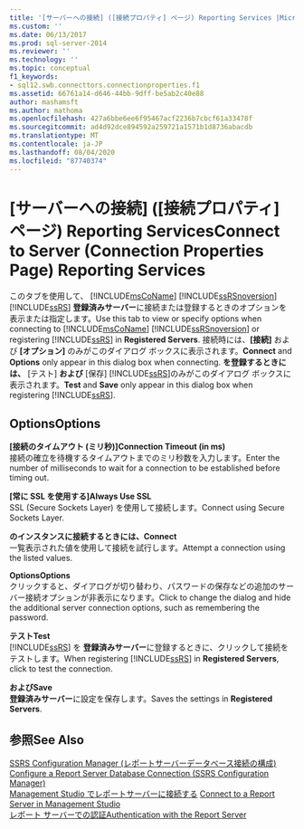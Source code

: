 ```yaml
---
title: '[サーバーへの接続] ([接続プロパティ] ページ) Reporting Services |Microsoft Docs'
ms.custom: ''
ms.date: 06/13/2017
ms.prod: sql-server-2014
ms.reviewer: ''
ms.technology: ''
ms.topic: conceptual
f1_keywords:
- sql12.swb.connecttors.connectionproperties.f1
ms.assetid: 66761a14-d646-44bb-9dff-be5ab2c40e88
author: mashamsft
ms.author: mathoma
ms.openlocfilehash: 427a6bbe6ee6f95467acf2236b7cbcf61a33478f
ms.sourcegitcommit: ad4d92dce894592a259721a1571b1d8736abacdb
ms.translationtype: MT
ms.contentlocale: ja-JP
ms.lasthandoff: 08/04/2020
ms.locfileid: "87740374"
---
```

# <a name="connect-to-server-connection-properties-page-reporting-services"></a><span data-ttu-id="da57c-102">[サーバーへの接続] ([接続プロパティ] ページ) Reporting Services</span><span class="sxs-lookup"><span data-stu-id="da57c-102">Connect to Server (Connection Properties Page) Reporting Services</span></span>
  <span data-ttu-id="da57c-103">このタブを使用して、 [!INCLUDE[msCoName](../includes/msconame-md.md)] [!INCLUDE[ssRSnoversion](../includes/ssrsnoversion-md.md)] [!INCLUDE[ssRS](../includes/ssrs.md)] **登録済みサーバー**に接続または登録するときのオプションを表示または指定します。</span><span class="sxs-lookup"><span data-stu-id="da57c-103">Use this tab to view or specify options when connecting to [!INCLUDE[msCoName](../includes/msconame-md.md)] [!INCLUDE[ssRSnoversion](../includes/ssrsnoversion-md.md)] or registering [!INCLUDE[ssRS](../includes/ssrs.md)] in **Registered Servers**.</span></span> <span data-ttu-id="da57c-104">接続時には、**[接続]** および **[オプション]** のみがこのダイアログ ボックスに表示されます。</span><span class="sxs-lookup"><span data-stu-id="da57c-104">**Connect** and **Options** only appear in this dialog box when connecting.</span></span> <span data-ttu-id="da57c-105">**を登録するときには、** [テスト] **および** [保存] [!INCLUDE[ssRS](../includes/ssrs.md)]のみがこのダイアログ ボックスに表示されます。</span><span class="sxs-lookup"><span data-stu-id="da57c-105">**Test** and **Save** only appear in this dialog box when registering [!INCLUDE[ssRS](../includes/ssrs.md)].</span></span>  
  
## <a name="options"></a><span data-ttu-id="da57c-106">Options</span><span class="sxs-lookup"><span data-stu-id="da57c-106">Options</span></span>  
 <span data-ttu-id="da57c-107">**[接続のタイムアウト (ミリ秒)]**</span><span class="sxs-lookup"><span data-stu-id="da57c-107">**Connection Timeout (in ms)**</span></span>  
 <span data-ttu-id="da57c-108">接続の確立を待機するタイムアウトまでのミリ秒数を入力します。</span><span class="sxs-lookup"><span data-stu-id="da57c-108">Enter the number of milliseconds to wait for a connection to be established before timing out.</span></span>  
  
 <span data-ttu-id="da57c-109">**[常に SSL を使用する]**</span><span class="sxs-lookup"><span data-stu-id="da57c-109">**Always Use SSL**</span></span>  
 <span data-ttu-id="da57c-110">SSL (Secure Sockets Layer) を使用して接続します。</span><span class="sxs-lookup"><span data-stu-id="da57c-110">Connect using Secure Sockets Layer.</span></span>  
  
 <span data-ttu-id="da57c-111">**のインスタンスに接続するときには、**</span><span class="sxs-lookup"><span data-stu-id="da57c-111">**Connect**</span></span>  
 <span data-ttu-id="da57c-112">一覧表示された値を使用して接続を試行します。</span><span class="sxs-lookup"><span data-stu-id="da57c-112">Attempt a connection using the listed values.</span></span>  
  
 <span data-ttu-id="da57c-113">**Options**</span><span class="sxs-lookup"><span data-stu-id="da57c-113">**Options**</span></span>  
 <span data-ttu-id="da57c-114">クリックすると、ダイアログが切り替わり、パスワードの保存などの追加のサーバー接続オプションが非表示になります。</span><span class="sxs-lookup"><span data-stu-id="da57c-114">Click to change the dialog and hide the additional server connection options, such as remembering the password.</span></span>  
  
 <span data-ttu-id="da57c-115">**テスト**</span><span class="sxs-lookup"><span data-stu-id="da57c-115">**Test**</span></span>  
 <span data-ttu-id="da57c-116">[!INCLUDE[ssRS](../includes/ssrs.md)] を **登録済みサーバー**に登録するときに、クリックして接続をテストします。</span><span class="sxs-lookup"><span data-stu-id="da57c-116">When registering [!INCLUDE[ssRS](../includes/ssrs.md)] in **Registered Servers**, click to test the connection.</span></span>  
  
 <span data-ttu-id="da57c-117">**および**</span><span class="sxs-lookup"><span data-stu-id="da57c-117">**Save**</span></span>  
 <span data-ttu-id="da57c-118">**登録済みサーバー**に設定を保存します。</span><span class="sxs-lookup"><span data-stu-id="da57c-118">Saves the settings in **Registered Servers**.</span></span>  
  
## <a name="see-also"></a><span data-ttu-id="da57c-119">参照</span><span class="sxs-lookup"><span data-stu-id="da57c-119">See Also</span></span>  
 <span data-ttu-id="da57c-120">[SSRS Configuration Manager &#40;レポートサーバーデータベース接続の構成&#41;](../../2014/sql-server/install/configure-a-report-server-database-connection-ssrs-configuration-manager.md) </span><span class="sxs-lookup"><span data-stu-id="da57c-120">[Configure a Report Server Database Connection  &#40;SSRS Configuration Manager&#41;](../../2014/sql-server/install/configure-a-report-server-database-connection-ssrs-configuration-manager.md) </span></span>  
 <span data-ttu-id="da57c-121">[Management Studio でレポートサーバーに接続する](../reporting-services/tools/connect-to-a-report-server-in-management-studio.md) </span><span class="sxs-lookup"><span data-stu-id="da57c-121">[Connect to a Report Server in Management Studio](../reporting-services/tools/connect-to-a-report-server-in-management-studio.md) </span></span>  
 [<span data-ttu-id="da57c-122">レポート サーバーでの認証</span><span class="sxs-lookup"><span data-stu-id="da57c-122">Authentication with the Report Server</span></span>](../reporting-services/security/authentication-with-the-report-server.md)  
  
  
